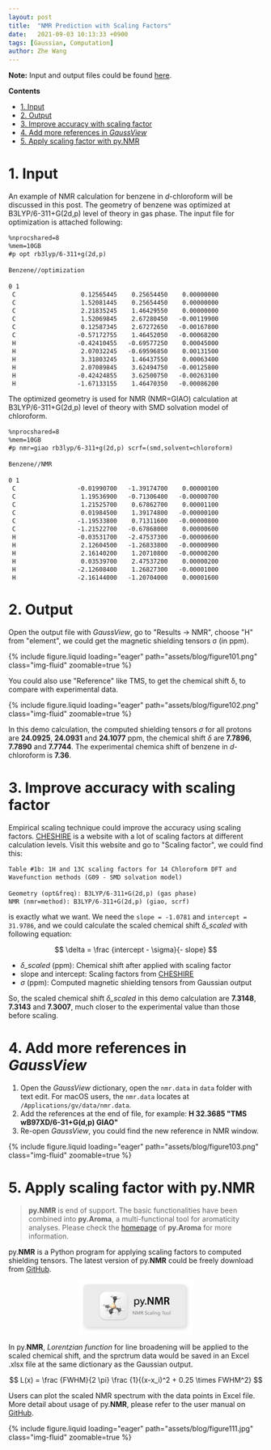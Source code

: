 ```yaml
---
layout: post
title:  "NMR Prediction with Scaling Factors"
date:   2021-09-03 10:13:33 +0900
tags: [Gaussian, Computation]
author: Zhe Wang
---
```


<script type="text/javascript" async src="https://cdnjs.cloudflare.com/ajax/libs/mathjax/2.7.7/MathJax.js?config=TeX-MML-AM_CHTML">
</script>
<script type="text/x-mathjax-config">
 MathJax.Hub.Config({
 tex2jax: {
 inlineMath: [['$', '$'] ],
 displayMath: [ ['$$','$$'], ["\\[","\\]"] ]
 }
 });
</script>

**Note:** Input and output files could be found [here](https://github.com/wongzit/blogFiles/tree/main/blog_nmr_prediction).

**Contents**
- [1. Input](https://wongzit.github.io/nmr-prediction-with-scaling-factors/#1-input)
- [2. Output](https://wongzit.github.io/nmr-prediction-with-scaling-factors/#2-output)
- [3. Improve accuracy with scaling factor](https://wongzit.github.io/nmr-prediction-with-scaling-factors/#3-improve-accuracy-with-scaling-factor)
- [4. Add more references in *GaussView*](https://wongzit.github.io/nmr-prediction-with-scaling-factors/#4-add-more-references-in-gaussview)
- [5. Apply scaling factor with py.NMR](https://wongzit.github.io/nmr-prediction-with-scaling-factors/#5-apply-scaling-factor-with-pynmr)


# 1. Input

An example of NMR calculation for benzene in *d*-chloroform will be discussed in this post. 
The geometry of benzene was optimized at B3LYP/6-311+G(2d,p) level of theory in gas phase. The input file
for optimization is attached following:

```
%nprocshared=8
%mem=10GB
#p opt rb3lyp/6-311+g(2d,p)

Benzene//optimization

0 1
 C                  0.12565445    0.25654450    0.00000000
 C                  1.52081445    0.25654450    0.00000000
 C                  2.21835245    1.46429550    0.00000000
 C                  1.52069845    2.67280450   -0.00119900
 C                  0.12587345    2.67272650   -0.00167800
 C                 -0.57172755    1.46452050   -0.00068200
 H                 -0.42410455   -0.69577250    0.00045000
 H                  2.07032245   -0.69596850    0.00131500
 H                  3.31803245    1.46437550    0.00063400
 H                  2.07089845    3.62494750   -0.00125800
 H                 -0.42424855    3.62500750   -0.00263100
 H                 -1.67133155    1.46470350   -0.00086200

```

The optimized geometry is used for NMR (NMR=GIAO) calculation at B3LYP/6-311+G(2d,p) level of 
theory with SMD solvation model of chloroform.

```
%nprocshared=8
%mem=10GB
#p nmr=giao rb3lyp/6-311+g(2d,p) scrf=(smd,solvent=chloroform)

Benzene//NMR

0 1
 C                 -0.01990700   -1.39174700    0.00000100
 C                  1.19536900   -0.71306400   -0.00000700
 C                  1.21525700    0.67862700    0.00001100
 C                  0.01984500    1.39174800   -0.00000100
 C                 -1.19533800    0.71311600   -0.00000800
 C                 -1.21522700   -0.67868000    0.00000600
 H                 -0.03531700   -2.47537300   -0.00000600
 H                  2.12604500   -1.26833800   -0.00000900
 H                  2.16140200    1.20710800   -0.00000200
 H                  0.03539700    2.47537200    0.00000200
 H                 -2.12608400    1.26827300   -0.00001000
 H                 -2.16144000   -1.20704000    0.00001600

```

# 2. Output

Open the output file with *GaussView*, go to "Results -> NMR", choose "H" from "element", we could get the 
magnetic shielding tensors σ (in ppm).

<div class="col-sm mt-3 mt-md-0">
    {% include figure.liquid loading="eager" path="assets/blog/figure101.png" class="img-fluid" zoomable=true %}
</div>

You could also use "Reference" like TMS, to get the chemical shift δ, to compare with experimental data.

<div class="col-sm mt-3 mt-md-0">
    {% include figure.liquid loading="eager" path="assets/blog/figure102.png" class="img-fluid" zoomable=true %}
</div>

In this demo calculation, the computed shielding tensors *σ* for all protons are **24.0925**, **24.0931** and **24.1077** ppm, the 
chemical shift *δ* are **7.7896**, **7.7890** and **7.7744**. The experimental chemica shift of benzene in *d*-chloroform is **7.36**.

# 3. Improve accuracy with scaling factor

Empirical scaling technique could improve the accuracy using scaling factors. 
[CHESHIRE](http://cheshirenmr.info/index.htm) is a website with a lot of scaling factors at different calculation levels. 
Visit this website and go to "Scaling factor", we could find this:

```
Table #1b: 1H and 13C scaling factors for 14 Chloroform DFT and Wavefunction methods (G09 - SMD solvation model)

Geometry (opt&freq): B3LYP/6-311+G(2d,p) (gas phase)
NMR (nmr=method): B3LYP/6-311+G(2d,p) (giao, scrf)
```

is exactly what we want. We need the `slope = -1.0781` and `intercept = 31.9786`, and we could calculate the scaled 
chemical shift *δ_scaled* with following equation:

$$ \delta = \frac {intercept - \sigma}{- slope} $$

- *δ_scaled* (ppm): Chemical shift after applied with scaling factor
- slope and intercept: Scaling factors from [CHESHIRE](http://cheshirenmr.info/index.htm)
- *σ* (ppm): Computed magnetic shielding tensors from Gaussian output

So, the scaled chemical shift *δ_scaled* in this demo calculation are **7.3148**, **7.3143** and **7.3007**, much 
closer to the experimental value than those before scaling.

# 4. Add more references in *GaussView*

1. Open the *GaussView* dictionary, open the `nmr.data` in `data` folder with text edit. For macOS users, the `nmr.data` locates 
at `/Applications/gv/data/nmr.data`.
2. Add the references at the end of file, for example:  **H    32.3685  "TMS wB97XD/6-31+G(d,p) GIAO"**
3. Re-open *GaussView*, you could find the new reference in NMR window.

<div class="col-sm mt-3 mt-md-0">
    {% include figure.liquid loading="eager" path="assets/blog/figure103.png" class="img-fluid" zoomable=true %}
</div>

# 5. Apply scaling factor with py.NMR

> **py.NMR** is end of support. The basic functionalities have been combined into **py.Aroma**, a multi-functional tool for aromaticity analyses. Please check the [homepage](https://wongzit.github.io/program/pyaroma/) of **py.Aroma** for more information.

py.**NMR** is a Python program for applying scaling factors to computed shielding tensors. The latest version of py.**NMR** could be freely download from [GitHub](https://github.com/wongzit/pyNMR).

<p align = "center">
<img alt="pynmr" class="icon" src="/assets/program/pyNMR_icon.png" style="height:106px; background-color:transparent;">
</p>

In py.**NMR**, *Lorentzian function* for line broadening will be applied to the scaled chemical shift, and the sprctrum 
data would be saved in an Excel .xlsx file at the same dictionary as the Gaussian output.

$$ L(x) = \frac {FWHM}{2 \pi} \frac {1}{(x-x_i)^2 + 0.25 \times FWHM^2} $$

Users can plot the scaled NMR spectrum with the data points in Excel file. More detail about usage of py.**NMR**, please refer to the user manual on [GitHub](https://github.com/wongzit/pyNMR).

<div class="col-sm mt-3 mt-md-0">
    {% include figure.liquid loading="eager" path="assets/blog/figure111.jpg" class="img-fluid" zoomable=true %}
</div>